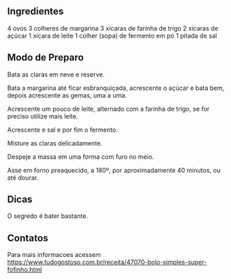 ## Ingredientes

4 ovos
3 colheres de margarina
3 xícaras de farinha de trigo
2 xícaras de açúcar
1 xícara de leite
1 colher (sopa) de fermento em pó
1 pitada de sal

## Modo de Preparo

Bata as claras em neve e reserve.

Bata a margarina até ficar esbranquiçada, acrescente o açúcar e bata bem, depois acrescente as gemas, uma a uma.

Acrescente um pouco de leite, alternado com a farinha de trigo, se for preciso utilize mais leite.

Acrescente e sal e por fim o fermento.

Misture as claras delicadamente.

Despeje a massa em uma forma com furo no meio.

Asse em forno preaquecido, a 180º, por aproximadamente 40 minutos, ou até dourar.

## Dicas

O segredo é bater bastante.

## Contatos
Para mais informacoes acessem https://www.tudogostoso.com.br/receita/47070-bolo-simples-super-fofinho.html
